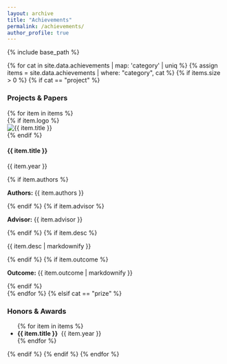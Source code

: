 ```yaml
---
layout: archive
title: "Achievements"
permalink: /achievements/
author_profile: true
---
```

{% include base_path %}

{% for cat in site.data.achievements | map: 'category' | uniq %}
{% assign items = site.data.achievements | where: "category", cat %}
{% if items.size > 0 %}
{% if cat == "project" %}
<h3 id="project">Projects & Papers</h3>
{% for item in items %}
<div class="achieve-row">
{% if item.logo %}
<div class="achieve-logo">
<img src="{{ item.logo | prepend: '/images/achievements/' | relative_url }}" alt="{{ item.title }}">
</div>
{% endif %}
<div class="achieve-text {% unless item.logo %}no-logo{% endunless %}">
<h4>{{ item.title }}</h4>
<p class="year">{{ item.year }}</p>
{% if item.authors %}<p class="authors"><strong>Authors:</strong> {{ item.authors }}</p>{% endif %}
{% if item.advisor %}<p class="advisor"><strong>Advisor:</strong> {{ item.advisor }}</p>{% endif %}
{% if item.desc %}<p class="desc">{{ item.desc | markdownify }}</p>{% endif %}
{% if item.outcome %}<p class="outcome"><strong>Outcome:</strong> {{ item.outcome | markdownify }}</p>{% endif %}
</div>
</div>
{% endfor %}
{% elsif cat == "prize" %}
<h3 id="prize">Honors & Awards</h3>
<ul class="award-list">
{% for item in items %}
<li><strong>{{ item.title }}</strong>&nbsp;&nbsp;{{ item.year }}</li>
{% endfor %}
</ul>
{% endif %}
{% endif %}
{% endfor %}
